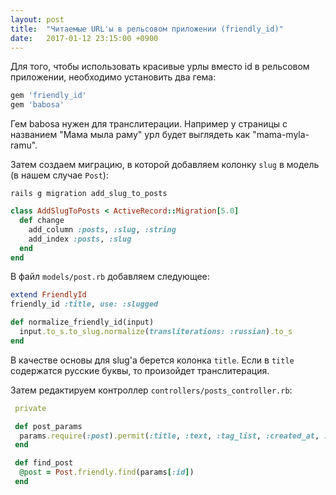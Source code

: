 ```yaml
---
layout: post
title:  "Читаемые URL'ы в рельсовом приложении (friendly_id)"
date:   2017-01-12 23:15:00 +0900
---
```

Для того, чтобы использовать красивые урлы вместо id в рельсовом приложении, необходимо установить два гема:

```ruby
gem 'friendly_id'
gem 'babosa'
```

Гем babosa нужен для транслитерации. Например у страницы с названием "Мама мыла раму" урл будет выглядеть как "mama-myla-ramu".

Затем создаем миграцию, в которой добавляем колонку `slug` в модель (в нашем случае `Post`):

```shell
rails g migration add_slug_to_posts
```

```ruby
class AddSlugToPosts < ActiveRecord::Migration[5.0]
  def change
    add_column :posts, :slug, :string
    add_index :posts, :slug
  end
end
```

В файл `models/post.rb` добавляем следующее:

```ruby
extend FriendlyId
friendly_id :title, use: :slugged

def normalize_friendly_id(input)
  input.to_s.to_slug.normalize(transliterations: :russian).to_s
end
```

В качестве основы для slug'а берется колонка `title`. Если в `title` содержатся русские буквы, то произойдет транслитерация.

Затем редактируем контроллер `controllers/posts_controller.rb`:

```ruby
 private

 def post_params
  params.require(:post).permit(:title, :text, :tag_list, :created_at, :slug)
 end

 def find_post
  @post = Post.friendly.find(params[:id])
 end
```
